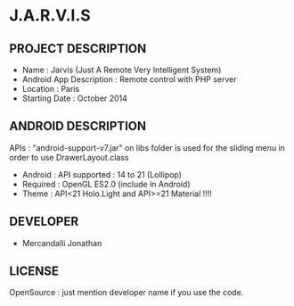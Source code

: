 J.A.R.V.I.S
=====================

## PROJECT DESCRIPTION

* Name : Jarvis (Just A Remote Very Intelligent System)
* Android App Description : Remote control with PHP server
* Location : Paris
* Starting Date : October 2014

## ANDROID DESCRIPTION

APIs : "android-support-v7.jar" on libs folder is used for the sliding menu in order to use DrawerLayout.class

* Android : API supported : 14 to 21 (Lollipop)
* Required : OpenGL ES2.0 (include in Android)
* Theme : API<21 Holo.Light and API>=21 Material !!!!


## DEVELOPER

* Mercandalli Jonathan


## LICENSE

OpenSource : just mention developer name if you use the code.
